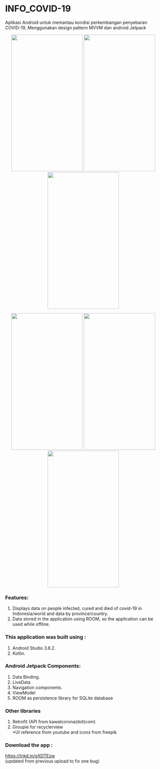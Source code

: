 # INFO_COVID-19

Aplikasi Android untuk memantau kondisi perkembangan penyebaran COVID-19, Menggunakan design pattern MVVM dan android Jetpack

<p align="center">
<img src="https://media-exp1.licdn.com/dms/image/C5622AQG7joYRYC2GjQ/feedshare-shrink_800/0?e=1591228800&v=beta&t=xkNlmMas0eXrg9G-78ViELQ5sXluhINJgJ1TUwR1S5s" height="440px" width="230px"/> 
<img src="https://media-exp1.licdn.com/dms/image/C5622AQFnUP1gK1uG5g/feedshare-shrink_800/0?e=1591228800&v=beta&t=CoPQY55di8dIF-hTDXzjPJdhZNY7gqZA0yMrjCpFNBk" height="440px" width="230px"/> 
<img src="https://media-exp1.licdn.com/dms/image/C5622AQFc4zVHnAymtw/feedshare-shrink_800/0?e=1591228800&v=beta&t=Ne6vnwc1LqE5zxF4cfYrc0Wv7vK89U71znA2C9g-Dig" height="440px" width="230px"/>
</p>
<p align="center">
<img src="https://media-exp1.licdn.com/dms/image/C5622AQFRt4-o-vhW7A/feedshare-shrink_800/0?e=1591228800&v=beta&t=Cf7t5wESK8KORZzn4naotRJecQQrzQjKdkWxK3dYVx0" height="440px" width="230px"/> 
<img src="https://media-exp1.licdn.com/dms/image/C5622AQHcASxBKloGSw/feedshare-shrink_800/0?e=1591228800&v=beta&t=Spn-R5Cl6ZlupLzAm7svl18yq3OlgaBgUOPeORgN3KQ" height="440px" width="230px"/> 
<img src="https://media-exp1.licdn.com/dms/image/C5622AQFNDYjCVgw-iw/feedshare-shrink_800/0?e=1591228800&v=beta&t=vu7V40MS_8Xn-MmfpZs7yK28JoZPS47R9FeyTFmdbGY" height="440px" width="230px"/> 
</p>


### Features:
1. Displays data on people infected, cured and died of covid-19 in Indonesia/world and data by province/country.
2. Data stored in the application using ROOM, so the application can be used while offline.

### This application was built using :
1. Android Studio 3.6.2. <br>
2. Kotlin.<br>
### Android Jetpack Components:<br>
1. Data Binding.<br>
2. LiveData<br>
3. Navigation components.<br>
4. ViewModel<br>
5. ROOM as persistence library for SQLite database<br>
### Other libraries<br>
1. Retrofit (API from kawalcorona(dot)com)<br>
2. Groupie for recyclerview<br>
*UI reference from youtube and icons from freepik<br>

### Download the app :<br>
https://lnkd.in/gXDTEzw <br>
(updated from previous upload to fix one bug)<br>




